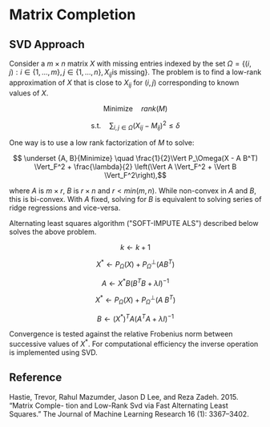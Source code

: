 # Matrix Completion

## SVD Approach

Consider a $m \times n$ matrix $X$ with missing entries indexed by the set $\Omega = \{(i,j) : i \in \{1,\ldots,m\}, j \in \{1, \ldots, n\}, X_{ij} \text{is missing}\}$. The problem is to find a low-rank approximation of $X$ that is close to $X_{ij}$ for $(i,j)$ corresponding to known values of $X$.

$$ \text{Minimize} \quad rank(M) $$

$$ \text{s.t.} \quad \sum_{i,j \in \Omega} (X_{ij} - M_{ij})^2 \leq \delta $$


One way is to use a low rank factorization of $M$ to solve:

$$ \underset {A, B}{Minimize} \quad \frac{1}{2}\Vert P_\Omega(X - A B^T) \Vert_F^2 + \frac{\lambda}{2} \left(\Vert A \Vert_F^2 + \Vert B \Vert_F^2\right),$$

where $A$ is $m \times r$, $B$ is $r \times n$ and $r < min(m,n)$. While non-convex in $A$ and $B$, this is bi-convex. With $A$ fixed, solving for $B$ is equivalent to solving series of ridge regressions and vice-versa. 

Alternating least squares algorithm ("SOFT-IMPUTE ALS") described below solves the above problem.

$$ k \leftarrow k+1 $$

$$ X^* \leftarrow P_\Omega(X) + P_\Omega^\perp(A B^T) $$

$$ A \leftarrow X^* B (B^T B+\lambda I)^{-1} $$

$$ X^* \leftarrow P_\Omega(X) + P_\Omega^\perp(A\;B^T) $$

$$ B \leftarrow (X^*)^T A(A^T A+\lambda I)^{-1} $$

Convergence is tested against the relative Frobenius norm between successive values of $X^*$. For computational efficiency the inverse operation is implemented using SVD.

## Reference
Hastie, Trevor, Rahul Mazumder, Jason D Lee, and Reza Zadeh. 2015. “Matrix Comple- tion and Low-Rank Svd via Fast Alternating Least Squares.” The Journal of Machine Learning Research 16 (1): 3367–3402.
